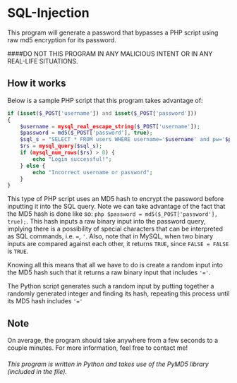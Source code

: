 # SQL-Injection

This program will generate a password that bypasses a PHP script using raw md5 encryption for its password.


####DO NOT THIS PROGRAM IN ANY MALICIOUS INTENT OR IN ANY REAL-LIFE SITUATIONS.


## How it works
Below is a sample PHP script that this program takes advantage of:

```php
if (isset($_POST['username']) and isset($_POST['password']))
{
	$username = mysql_real_escape_string($_POST['username']);
	$password = md5($_POST['password'], true);
	$sql_s = "SELECT * FROM users WHERE username='$username' and pw='$password'";
	$rs = mysql_query($sql_s);
	if (mysql_num_rows($rs) > 0) {
		echo "Login successful!";
	} else {
		echo "Incorrect username or password";
	}
}
```

This type of PHP script uses an MD5 hash to encrypt the password before inputting it into the SQL query. Note we can take advantage of the fact that the MD5 hash is done like so: ```php $password = md5($_POST['password'], true);```. This hash inputs a raw binary input into the password query, implying there is a possibility of special characters that can be interpreted as SQL commands, i.e. ```=```, ```'```. Also, note that in MySQL, when two binary inputs are compared against each other, it returns ```TRUE```, since ```FALSE = FALSE``` is ```TRUE```.

Knowing all this means that all we have to do is create a random input into the MD5 hash such that it returns a raw binary input that includes ``` '=' ```.

The Python script generates such a random input by putting together a randomly generated integer and finding its hash, repeating this process until its MD5 hash includes ```'='```


## Note
On average, the program should take anywhere from a few seconds to a couple minutes.
For more information, feel free to contact me!




###### This program is written in Python and takes use of the PyMD5 library (included in the file).
